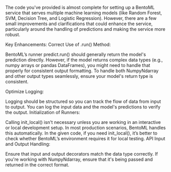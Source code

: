 The code you've provided is almost complete for setting up a BentoML service that serves multiple machine learning models (like Random Forest, SVM, Decision Tree, and Logistic Regression). However, there are a few small improvements and clarifications that could enhance the service, particularly around the handling of predictions and making the service more robust.

Key Enhancements:
Correct Use of .run() Method:

BentoML’s runner predict.run() should generally return the model's prediction directly. However, if the model returns complex data types (e.g., numpy arrays or pandas DataFrames), you might need to handle that properly for consistent output formatting.
To handle both NumpyNdarray and other output types seamlessly, ensure your model's return type is consistent.


Optimize Logging:

Logging should be structured so you can track the flow of data from input to output. You can log the input data and the model's predictions to verify the output.
Initialization of Runners:

Calling init_local() isn't necessary unless you are working in an interactive or local development setup. In most production scenarios, BentoML handles this automatically. In the given code, if you need init_local(), it’s better to check whether BentoML’s environment requires it for local testing.
API Input and Output Handling:

Ensure that input and output decorators match the data type correctly. If you're working with NumpyNdarray, ensure that it's being passed and returned in the correct format.
